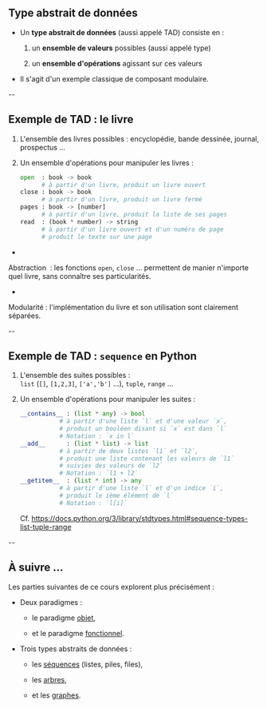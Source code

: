 ## Type abstrait de données
<!-- .element: style="margin-bottom: 5%;" -->

- Un **type abstrait de données** (aussi appelé TAD) consiste en :

	1. un **ensemble de valeurs** possibles (aussi appelé type)

	2. un **ensemble d'opérations** agissant sur ces valeurs

- Il s'agit d'un exemple classique de composant modulaire.

--

## Exemple de TAD : le livre

1. L'ensemble des livres possibles : encyclopédie, bande dessinée,
   journal, prospectus &hellip;

2. Un ensemble d'opérations pour manipuler les livres :

	```python
	open  : book -> book
		  # à partir d'un livre, produit un livre ouvert
	close : book -> book
		  # à partir d'un livre, produit un livre fermé
    pages : book -> [number]
	      # à partir d'un livre, produit la liste de ses pages
	read  : (book * number) -> string
	      # à partir d'un livre ouvert et d'un numéro de page
		  # produit le texte sur une page
	```

- <!-- .element: style="list-style-type:'⇒ '" -->
Abstraction &nbsp;: les fonctions `open`, `close` &hellip;
permettent de manier n'importe quel livre, sans connaître ses
particularités.

- <!-- .element: style="list-style-type:'⇒ '" -->
Modularité&nbsp;: l'implémentation du livre et son utilisation sont
clairement séparées.


<!-- NB : la notation "&rarr;" ainsi que le verbe "produit" permettent de -->
<!-- dénoter à la fois un paradigme impératif et fonctionnel, selon que -->
<!-- l'on estime que l'on a un état avant / après ou un passage -->
<!-- paramètre / retour -->

--

## Exemple de TAD : `sequence`  en <span class="label">Python</span>


1. L'ensemble des suites possibles : <br/>
   `list` (`[]`, `[1,2,3]`, `['a','b']` &hellip;), `tuple`, `range` &hellip;
2. Un ensemble d'opérations pour manipuler les suites :

	```python
	__contains__ : (list * any) -> bool
               # à partir d'une liste `l` et d'une valeur `x`,
		       # produit un booléen disant si `x` est dans `l`
			   # Notation : `x in l`
    __add__      : (list * list) -> list
		       # à partir de deux listes `l1` et `l2`,
		       # produit une liste contenant les valeurs de `l1`
		       # suivies des valeurs de `l2`
			   # Notation : `l1 + l2`
    __getitem__  : (list * int) -> any
	           # à partir d'une liste `l` et d'un indice `i`,
		       # produit le ième élément de `l`
			   # Notation : `l[i]`
	```

	Cf. https://docs.python.org/3/library/stdtypes.html#sequence-types-list-tuple-range
	<!-- .element: class="x-small" -->

--

## À suivre &hellip;

Les parties suivantes de ce cours explorent plus précisément&nbsp;:

- Deux paradigmes&nbsp;:

	* le paradigme <a href="#/object">objet</a>,

	* et le paradigme <a href="#/functional">fonctionnel</a>.

- Trois types abstraits de données&nbsp;:

	* les <a href="#/sequence">séquences</a> (listes, piles, files),

	* les <a href="#/tree">arbres</a>,

	* et les <a href="#/graph">graphes</a>.
